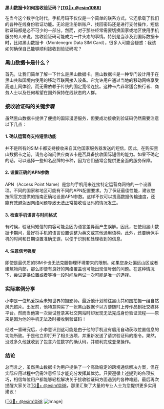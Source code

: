 **黑山数据卡如何接收验证码？[[TG💪+ @esim1088](https://t.me/s/esim1088)]**

在当今这个数字化时代，手机号码不仅仅是一个简单的联系方式，它还承载了我们的各种在线身份验证功能。无论是注册新账户、找回密码还是进行支付操作，短信验证码都是必不可少的一部分。然而，对于那些经常需要切换国家或地区使用手机服务的人来说，接收验证码可能成为一件头疼的事情。特别是当涉及到国际数据卡时，比如黑山数据卡（Montenegro Data SIM Card），很多人可能会疑惑：我该如何确保自己能够顺利接收到验证码呢？

### 黑山数据卡是什么？

首先，让我们简单了解一下什么是黑山数据卡。黑山数据卡是一种专门设计用于在黑山共和国境内使用的移动互联网接入设备。它允许用户通过当地的移动网络享受高速上网体验，而无需依赖于传统的固定宽带连接。这种卡片非常适合旅行者、商务人士以及任何希望在国外保持在线状态的人群。

### 接收验证码的关键步骤

虽然黑山数据卡提供了便捷的国际漫游服务，但要成功接收到验证码仍然需要注意以下几点：

#### 1. 确认运营商支持短信功能
并不是所有的SIM卡都支持接收来自其他国家服务器发送的短信。因此，在购买黑山数据卡之前，请务必询问供应商该卡是否具备接收国际短信的能力。如果不确定的话，可以选择一些知名品牌的卡种，因为它们通常会提供更全面的服务保障。

#### 2. 设置正确的APN参数
APN（Access Point Name）是您的手机用来连接特定运营商网络的一个设置项。不同的国家和地区可能有不同的APN配置要求。为了保证最佳性能，建议您按照官方提供的指南正确地设置APN参数。这样不仅可以提高数据传输速度，还能有效避免因网络问题导致无法正常接收验证码的情况发生。

#### 3. 检查手机语言与时间格式
有时候，验证码短信的内容可能会因为语言差异而产生误解。因此，在使用黑山数据卡期间，最好将手机的语言设置调整为英文或其他通用语种。此外，还要确保手机的时间和日期设置准确无误，以便于识别和处理收到的信息。

#### 4. 注意信号强度
即使是最优质的SIM卡也无法克服物理环境带来的限制。如果您身处偏远山区或者建筑物内部，那么即便有良好的网络覆盖也可能出现信号弱的问题。在这种情况下，尝试更换位置或者等待一段时间后再试一次可能是唯一的选择。

### 实际案例分享

小李是一位热爱探索未知世界的摄影师。最近他计划前往黑山共和国拍摄一组自然风光照片。出发前，他特意购买了一张黑山数据卡以方便随时上传作品到社交媒体平台。然而当他第一次尝试登录某社交网站时却发现无法完成身份验证流程——原来是因为他的手机无法及时接收到验证码！

经过一番研究后，小李意识到这可能是由于他的手机没有启用自动获取位置信息的功能所致。于是他立即打开了相关选项，并重新发送了请求验证码的指令。果然，没过多久他就收到了包含六位数字的确认码，并顺利完成登录操作。

### 结论

总而言之，虽然黑山数据卡为用户提供了一个高效稳定的跨境通信解决方案，但在实际应用过程中仍需注意细节才能充分发挥其优势。只要遵循上述提到的各项技巧，相信每位用户都能够轻松解决关于接收验证码方面遇到的各种难题。最后再次提醒大家关注[TG💪+ @esim1088](https://t.me/s/esim1088)，那里汇聚了大量的专业人士为您提供更多实用建议！

[[TG💪+ @esim1088](https://t.me/s/esim1088) ![Image](https://i.postimg.cc/4NQfJmqS/Snipaste-2025-05-13-00-14-12.png)]